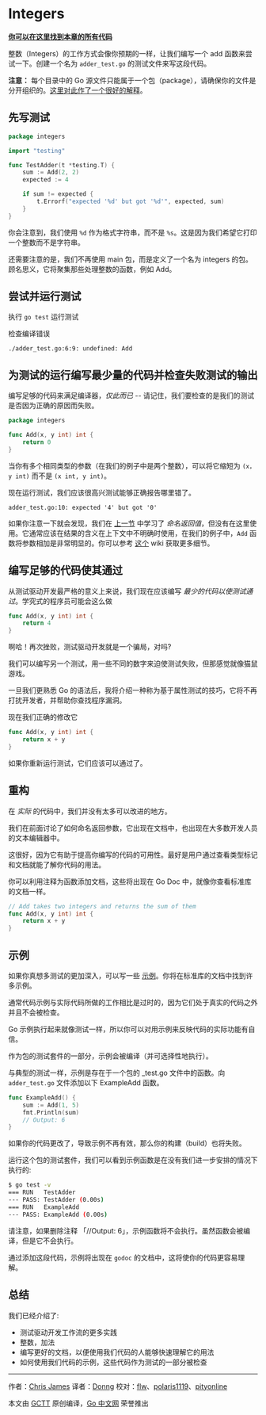 # Integers

**[你可以在这里找到本章的所有代码](https://github.com/quii/learn-go-with-tests/tree/master/integers)**

整数（Integers）的工作方式会像你预期的一样，让我们编写一个 add 函数来尝试一下。创建一个名为 `adder_test.go` 的测试文件来写这段代码。

**注意：** 每个目录中的 Go 源文件只能属于一个包（package），请确保你的文件是分开组织的。[这里对此作了一个很好的解释](https://dave.cheney.net/2014/12/01/five-suggestions-for-setting-up-a-go-project)。

## 先写测试

```go
package integers

import "testing"

func TestAdder(t *testing.T) {
    sum := Add(2, 2)
    expected := 4

    if sum != expected {
        t.Errorf("expected '%d' but got '%d'", expected, sum)
    }
}
```

你会注意到，我们使用 `%d` 作为格式字符串，而不是 `%s`。这是因为我们希望它打印一个整数而不是字符串。

还需要注意的是，我们不再使用 main 包，而是定义了一个名为 integers 的包。顾名思义，它将聚集那些处理整数的函数，例如 Add。

## 尝试并运行测试

执行 `go test` 运行测试

检查编译错误

`./adder_test.go:6:9: undefined: Add`

## 为测试的运行编写最少量的代码并检查失败测试的输出

编写足够的代码来满足编译器，*仅此而已* -- 请记住，我们要检查的是我们的测试是否因为正确的原因而失败。

```go
package integers

func Add(x, y int) int {
    return 0
}
```

当你有多个相同类型的参数（在我们的例子中是两个整数），可以将它缩短为 `(x，y int)` 而不是 `(x int, y int)`。

现在运行测试，我们应该很高兴测试能够正确报告哪里错了。

`adder_test.go:10: expected '4' but got '0'`

如果你注意一下就会发现，我们在 [上一节](https://quii.gitbook.io/learn-go-with-tests/go-fundamentals/hello-world) 中学习了 *命名返回值*，但没有在这里使用。它通常应该在结果的含义在上下文中不明确时使用，在我们的例子中，`Add` 函数将参数相加是非常明显的。你可以参考 [这个](https://github.com/golang/go/wiki/CodeReviewComments#named-result-parameters) wiki 获取更多细节。

## 编写足够的代码使其通过

从测试驱动开发最严格的意义上来说，我们现在应该编写 *最少的代码以使测试通过*。学究式的程序员可能会这么做

```go
func Add(x, y int) int {
    return 4
}
```

啊哈！再次挫败，测试驱动开发就是一个骗局，对吗?

我们可以编写另一个测试，用一些不同的数字来迫使测试失败，但那感觉就像猫鼠游戏。

一旦我们更熟悉 Go 的语法后，我将介绍一种称为基于属性测试的技巧，它将不再打扰开发者，并帮助你查找程序漏洞。

现在我们正确的修改它

```go
func Add(x, y int) int {
    return x + y
}
```

如果你重新运行测试，它们应该可以通过了。

## 重构

在 *实际* 的代码中，我们并没有太多可以改进的地方。

我们在前面讨论了如何命名返回参数，它出现在文档中，也出现在大多数开发人员的文本编辑器中。

这很好，因为它有助于提高你编写的代码的可用性。最好是用户通过查看类型标记和文档就能了解你代码的用法。

你可以利用注释为函数添加文档，这些将出现在 Go Doc 中，就像你查看标准库的文档一样。

```go
// Add takes two integers and returns the sum of them
func Add(x, y int) int {
    return x + y
}
```

## 示例

如果你真想多测试的更加深入，可以写一些 [示例](https://blog.golang.org/examples)。你将在标准库的文档中找到许多示例。

通常代码示例与实际代码所做的工作相比是过时的，因为它们处于真实的代码之外并且不会被检查。

Go 示例执行起来就像测试一样，所以你可以对用示例来反映代码的实际功能有自信。

作为包的测试套件的一部分，示例会被编译（并可选择性地执行）。

与典型的测试一样，示例是存在于一个包的 \_test.go 文件中的函数。向 `adder_test.go` 文件添加以下 ExampleAdd 函数。

```go
func ExampleAdd() {
    sum := Add(1, 5)
    fmt.Println(sum)
    // Output: 6
}
```

如果你的代码更改了，导致示例不再有效，那么你的构建（build）也将失败。

运行这个包的测试套件，我们可以看到示例函数是在没有我们进一步安排的情况下执行的:

```bash
$ go test -v
=== RUN   TestAdder
--- PASS: TestAdder (0.00s)
=== RUN   ExampleAdd
--- PASS: ExampleAdd (0.00s)
```

请注意，如果删除注释 「//Output: 6」，示例函数将不会执行。虽然函数会被编译，但是它不会执行。

通过添加这段代码，示例将出现在 `godoc` 的文档中，这将使你的代码更容易理解。

## 总结

我们已经介绍了:

- 测试驱动开发工作流的更多实践
- 整数，加法
- 编写更好的文档，以便使用我们代码的人能够快速理解它的用法
- 如何使用我们代码的示例，这些代码作为测试的一部分被检查

---

作者：[Chris James](https://dev.to/quii)
译者：[Donng](https://github.com/Donng)
校对：[flw](https://github.com/flw-cn)、[polaris1119](https://github.com/polaris1119)、[pityonline](https://github.com/pityonline)

本文由 [GCTT](https://github.com/studygolang/GCTT) 原创编译，[Go 中文网](https://studygolang.com/) 荣誉推出